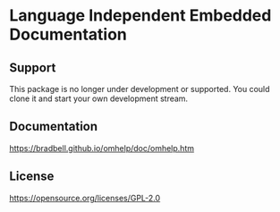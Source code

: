 # Language Independent Embedded Documentation

## Support
This package is no longer under development or supported.
You could clone it and start your own development stream.

## Documentation
https://bradbell.github.io/omhelp/doc/omhelp.htm

## License
https://opensource.org/licenses/GPL-2.0
